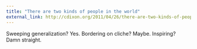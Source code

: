 ```yaml
---
title: "There are two kinds of people in the world"
external_link: http://cdixon.org/2011/04/26/there-are-two-kinds-of-people-in-the-world/
---
```

Sweeping generalization? Yes. Bordering on cliche? Maybe. Inspiring? Damn
straight.

